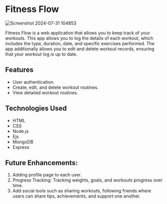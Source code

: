 # Fitness Flow

![Screenshot 2024-07-31 104853](https://github.com/user-attachments/assets/685c53f8-1f88-42bf-9a1f-53edffef7805)


Fitness Flow is a web application that allows you to keep track of your workouts. 
This app allows you to log the details of each workout, which includes the type, duration, date, and specific exercises performed. 
The app additionally allows you to edit and delete workout records, ensuring that your workout log is up to date.

## Features
- User authentication.
- Create, edit, and delete workout routines.
- View detailed workout routines.
  
## Technologies Used

* HTML
* CSS 
* Node.js
* Ejs
* MongoDB
* Express


## Future Enhancements:
1. Adding profile page to each user.
2. Progress Tracking: Tracking weights, goals, and workouts progress over time.
3. Add social tools such as sharing workouts, following friends where users can share tips, achievements, and support one another.
